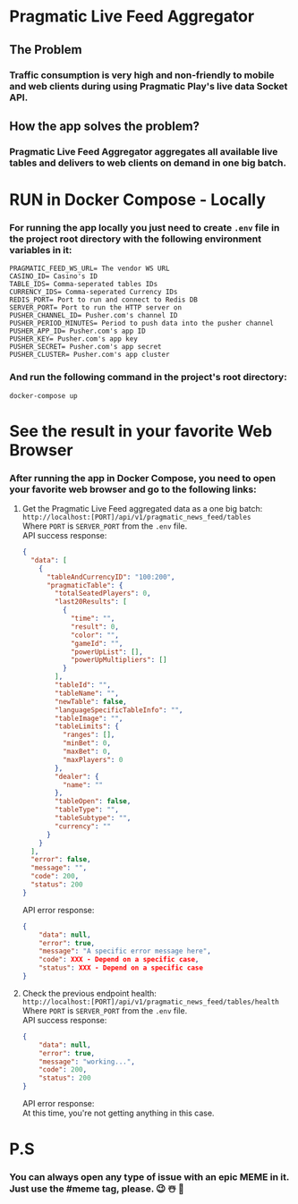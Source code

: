 # Pragmatic Live Feed Aggregator
## The Problem
###  Traffic consumption is very high and non-friendly to mobile and web clients during using Pragmatic Play's live data Socket API.
## How the app solves the problem?  
### Pragmatic Live Feed Aggregator aggregates all available live tables and delivers to web clients on demand in one big batch.

# RUN in Docker Compose - Locally
### For running the app locally you just need to create `.env` file in the project root directory with the following environment variables in it:
```dotenv
PRAGMATIC_FEED_WS_URL= The vendor WS URL
CASINO_ID= Casino's ID
TABLE_IDS= Comma-seperated tables IDs
CURRENCY_IDS= Comma-seperated Currency IDs
REDIS_PORT= Port to run and connect to Redis DB
SERVER_PORT= Port to run the HTTP server on
PUSHER_CHANNEL_ID= Pusher.com's channel ID
PUSHER_PERIOD_MINUTES= Period to push data into the pusher channel
PUSHER_APP_ID= Pusher.com's app ID
PUSHER_KEY= Pusher.com's app key
PUSHER_SECRET= Pusher.com's app secret
PUSHER_CLUSTER= Pusher.com's app cluster
```
### And run the following command in the project's root directory:
```shell
docker-compose up
```

# See the result in your favorite Web Browser
### After running the app in Docker Compose, you need to open your favorite web browser and go to the following links:
1. Get the Pragmatic Live Feed aggregated data as a one big batch: \
    ```http://localhost:[PORT]/api/v1/pragmatic_news_feed/tables``` \
   Where `PORT` is `SERVER_PORT` from the `.env` file. \
   API success response:
   ```json
   {
     "data": [
       {
         "tableAndCurrencyID": "100:200",
         "pragmaticTable": {
           "totalSeatedPlayers": 0,
           "last20Results": [
             {
               "time": "",
               "result": 0,
               "color": "",
               "gameId": "",
               "powerUpList": [],
               "powerUpMultipliers": []
             }
           ],
           "tableId": "",
           "tableName": "",
           "newTable": false,
           "languageSpecificTableInfo": "",
           "tableImage": "",
           "tableLimits": {
             "ranges": [],
             "minBet": 0,
             "maxBet": 0,
             "maxPlayers": 0
           },
           "dealer": {
             "name": ""
           },
           "tableOpen": false,
           "tableType": "",
           "tableSubtype": "",
           "currency": ""
         }
       }
     ],
     "error": false,
     "message": "",
     "code": 200,
     "status": 200
   }
   ```
   API error response:
    ```json
    {
        "data": null,
        "error": true,
        "message": "A specific error message here",
        "code": XXX - Depend on a specific case,
        "status": XXX - Depend on a specific case
    }
    ```
   
2. Check the previous endpoint health: \
    ```http://localhost:[PORT]/api/v1/pragmatic_news_feed/tables/health``` \
   Where `PORT` is `SERVER_PORT` from the `.env` file. \
   API success response:
    ```json
    {
        "data": null,
        "error": true,
        "message": "working...",
        "code": 200,
        "status": 200
    }
    ```
   API error response: \
   At this time, you're not getting anything in this case.

# P.S
### You can always open any type of issue with an epic MEME in it. Just use the #meme tag, please. :wink: :snowman_with_snow: :santa:
